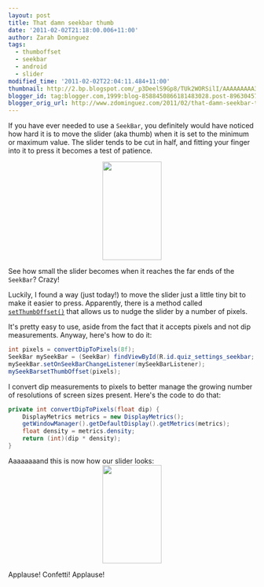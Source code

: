 ```yaml
---
layout: post
title: That damn seekbar thumb
date: '2011-02-02T21:18:00.006+11:00'
author: Zarah Dominguez
tags:
  - thumboffset
  - seekbar
  - android
  - slider
modified_time: '2011-02-02T22:04:11.484+11:00'
thumbnail: http://2.bp.blogspot.com/_p3DeelS9Gp8/TUk2WORSilI/AAAAAAAAA3g/BRRe0YagQhU/s72-c/seekbar_no_offset.png
blogger_id: tag:blogger.com,1999:blog-8588450866181483028.post-8963045768492659748
blogger_orig_url: http://www.zdominguez.com/2011/02/that-damn-seekbar-thumb.html
---
```


If you have ever needed to use a `SeekBar`, you definitely would have noticed how hard it is to move the slider (aka thumb) when it is set to the minimum or maximum value. The slider tends to be cut in half, and fitting your finger into it to press it becomes a test of patience.

<div><a onblur="try {parent.deselectBloggerImageGracefully();} catch(e) {}" href="http://2.bp.blogspot.com/_p3DeelS9Gp8/TUk2WORSilI/AAAAAAAAA3g/BRRe0YagQhU/s1600/seekbar_no_offset.png"><img style="display:block; margin:0px auto 10px; text-align:center;cursor:pointer; cursor:hand;width: 120px; height: 200px;" src="http://2.bp.blogspot.com/_p3DeelS9Gp8/TUk2WORSilI/AAAAAAAAA3g/BRRe0YagQhU/s200/seekbar_no_offset.png" border="0" alt="" id="BLOGGER_PHOTO_ID_5569042169635965522" /></a></div>

See how small the slider becomes when it reaches the far ends of the `SeekBar`? Crazy!

Luckily, I found a way (just today!) to move the slider just a little tiny bit to make it easier to press. Apparently, there is a method called [`setThumbOffset()`](http://developer.android.com/reference/android/widget/AbsSeekBar.html#setThumbOffset(int)) that allows us to nudge the slider by a number of pixels.

It's pretty easy to use, aside from the fact that it accepts pixels and not dip measurements. Anyway, here's how to do it:

```java
int pixels = convertDipToPixels(8f);
SeekBar mySeekBar = (SeekBar) findViewById(R.id.quiz_settings_seekbar;
mySeekBar.setOnSeekBarChangeListener(mySeekBarListener);
mySeekBarsetThumbOffset(pixels);
```

I convert dip measurements to pixels to better manage the growing number of resolutions of screen sizes present. Here's the code to do that:

```java
private int convertDipToPixels(float dip) {
    DisplayMetrics metrics = new DisplayMetrics();
    getWindowManager().getDefaultDisplay().getMetrics(metrics);
    float density = metrics.density;
    return (int)(dip * density);
}
```

Aaaaaaaand this is now how our slider looks:
<a onblur="try {parent.deselectBloggerImageGracefully();} catch(e) {}" href="http://2.bp.blogspot.com/_p3DeelS9Gp8/TUk2WK_am4I/AAAAAAAAA3o/pS5bd37Btpk/s1600/seekbar_with_offset.png"><img style="display:block; margin:0px auto 10px; text-align:center;cursor:pointer; cursor:hand;width: 120px; height: 200px;" src="http://2.bp.blogspot.com/_p3DeelS9Gp8/TUk2WK_am4I/AAAAAAAAA3o/pS5bd37Btpk/s200/seekbar_with_offset.png" border="0" alt="" id="BLOGGER_PHOTO_ID_5569042168755690370" /></a>

Applause! Confetti! Applause!